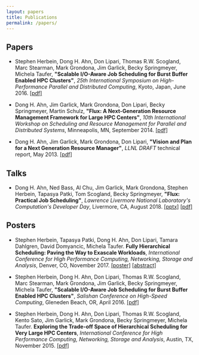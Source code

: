 ```yaml
---
layout: papers
title: Publications
permalink: /papers/
---
```


## Papers

 * Stephen Herbein, Dong H. Ahn, Don Lipari, Thomas R.W. Scogland,
   Marc Stearman, Mark Grondona, Jim Garlick, Becky Springmeyer,
   Michela Taufer, **"Scalable I/O-Aware Job Scheduling for Burst
   Buffer Enabled HPC Clusters"**, *25th International Symposium on
   High-Performance Parallel and Distributed Computing*, Kyoto, Japan,
   June 2016. [[pdf]](Flux-HPDC-2016.pdf)

 * Dong H. Ahn, Jim Garlick, Mark Grondona, Don Lipari, Becky Springmeyer,
   Martin Schulz, **"Flux: A Next-Generation Resource Management Framework for
   Large HPC Centers"**, *10th International Workshop on Scheduling and Resource
   Management for Parallel and Distributed Systems*, Minneapolis, MN,
   September 2014. [[pdf]](Flux-SRMPDS-final.pdf)

 * Dong H. Ahn, Jim Garlick, Mark Grondona, Don Lipari, **"Vision and Plan
   for a Next Generation Resource Manager"**, *LLNL DRAFT* technical report,
   May 2013. [[pdf]](Flux-vision-draft.pdf)

## Talks

 * Dong H. Ahn, Ned Bass, Al Chu, Jim Garlick, Mark Grondona, Stephen Herbein,
   Tapasya Patki, Tom Scogland, Becky Springmeyer, **"Flux: Practical Job
   Scheduling"**, *Lawrence Livermore National Laboratory's Computation's
   Developer Day*, Livermore, CA, August 2018.
   [[pptx]](Flux-DevDay-2018-Slides.pptx) [[pdf]](Flux-DevDay-2018-Slides.pdf)

## Posters

 * Stephen Herbein, Tapasya Patki, Dong H. Ahn, Don Lipari, Tamara
   Dahlgren, David Domyancic, Michela Taufer. **Fully Hierarchical
   Scheduling: Paving the Way to Exascale Workloads**, *International
   Conference for High Performance Computing, Networking, Storage and
   Analysis*, Denver, CO, November 2017.
   [[poster]](Flux-Supercomputing-2017-Poster.pdf)
   [[abstract]](Flux-Supercomputing-2017-Abstract.pdf)

 * Stephen Herbein, Dong H. Ahn, Don Lipari, Thomas R.W. Scogland,
   Marc Stearman, Mark Grondona, Jim Garlick, Becky Springmeyer,
   Michela Taufer, **"Scalable I/O-Aware Job Scheduling for Burst
   Buffer Enabled HPC Clusters"**, *Salishan Conference on High-Speed
   Computing*, Gleneden Beach, OR, April 2016. [[pdf]](Flux-Salishan-2016.pdf)

 * Stephen Herbein, Dong H. Ahn, Don Lipari, Thomas R.W. Scogland,
   Kento Sato, Jim Garlick, Mark Grondona, Becky Springmeyer, Michela
   Taufer. **Exploring the Trade-off Space of Hierarchical Scheduling
   for Very Large HPC Centers**, *International Conference for High
   Performance Computing, Networking, Storage and Analysis*, Austin,
   TX, November 2015. [[pdf]](Flux-Supercomputing-2015.pdf)